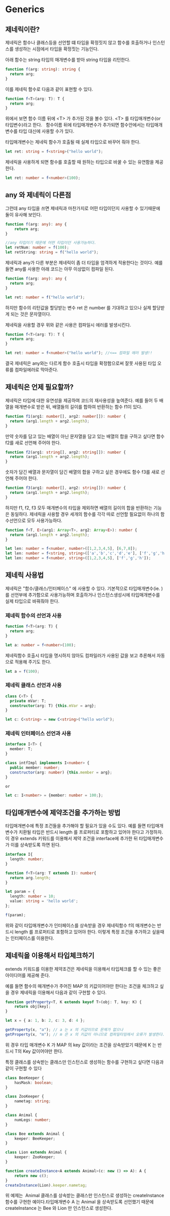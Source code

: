 # Generics

## 제네릭이란?
제네릭은 함수나 클래스등을 선언할 떄 타입을 확정짓지 않고 함수를 호출하거나 인스턴스를 생성하는 시점에서 타입을 확정짓는 기능인다.

아래 함수는 string 타입의 매개변수를 받아 string 타입을 리턴한다.
```TypeScript
function f(arg: string): string {
  return arg;
}
```

이를 제네릭 함수로 다음과 같이 표현할 수 있다.
```TypeScript
function f<T>(arg: T): T {
  return arg;
}
```

위에서 보면 함수 이름 뒤에 \<T\> 가 추가된 것을 볼수 있다. \<T\> 를 타입매개변수(or 타입변수)라고 한다.  
함수이름 뒤에 타입매개변수가 추가되면 함수안에서는 타입매개변수를 타입 대신에 사용할 수가 있다.

타입매개변수는 제네릭 함수가 호출될 때 실제 타입으로 바꾸어 줘야 한다.
```TypeScript
let ret: string = f<string>("hello world");
```

제네릭을 사용하게 되면 함수를 호출할 때 원하는 타입으로 바꿀 수 있는 유연함을 제공한다.
```TypeScript
let ret: number = f<number>(100);
```
## any 와 제네릭이 다른점
그런데 any 타입을 쓰면 제네릭과 마찬가지로 어떤 타입이던지 사용할 수 있기때문에 둘이 유사해 보인다.
```TypeScript
function f(arg: any): any {
    return arg;
}

//any 타입이기 때문에 어떤 타입이던 사용가능하다.
let retNum: number = f(100);
let retString: string = f("hello world");
```

제네릭과 any가 다른 부분은 제네릭이 좀 더 타입을 엄격하게 적용한다는 것이다.
예를 들면 any를 사용한 아래 코드는 아무 이상없이 컴파일 된다.
```TypeScript
function f(arg: any): any {
  return arg;
}

let ret: number = f("hello world");
```
하지만 함수의 리턴값을 할당받는 변수 ret 은 number 를 기대하고 있으나 실제 할당받게 되는 것은 문자열이다.

제네릭을 사용할 경우 위와 같은 사용은 컴파일시 에러를 발생시킨다.
```TypeScript
function f<T>(arg: T): T {
  return arg;
}

let ret: number = f<number>("hello world"); //<== 컴파일 에러 발생!!
```
결국 제네릭은 any와는 다르게 함수 호출시 타입을 확정함으로써 잘못 사용된 타입 오류를 컴파일에러로 막아준다.

## 제네릭은 언제 필요할까?
제네릭은 타입에 대한 유연성을 제공하여 코드의 재사용성을 높여준다. 
예를 들어 두 배열을 매개변수로 받은 뒤, 배열들의 길이를 합하여 반환하는 함수 f1이 있다.
```TypeScript
function f1(arg1: number[], arg2: number[]): number {
  return (arg1.length + arg2.length);
}
```
만약 숫자를 담고 있는 배열이 아닌 문자열을 담고 있는 배열의 합을 구하고 싶다면 함수 f2를 새로 선언해 주어야 한다.
```TypeScript
function f2(arg1: string[], arg2: string[]): number {
  return (arg1.length + arg2.length);
}
```
숫자가 담긴 배열과 문자열이 담긴 배열의 합을 구하고 싶은 경우에도 함수 f3를 새로 선언해 주어야 한다.
```TypeScript
function f3(arg1: number[], arg2: string[]): number {
  return (arg1.length + arg2.length);
}
```
하지만 f1, f2, f3 모두 매개변수의 타입을 제외하면 배열의 길이의 합을 반환하는 기능은 동일하다. 
제네릭을 사용할 경우 세개의 함수를 각각 따로 선언할 필요없이 하나의 함수선언으로 모두 사용가능하다.

```TypeScript
function f<T, E>(arg1: Array<T>, arg2: Array<E>): number {
  return (arg1.length + arg2.length);
}

let len: number = f<number, number>([1,2,3,4,5], [6,7,8]);
let len: number = f<string, string>(['a','b','c','d','e'], ['f','g','h']);
let len: number = f<number, string>([1,2,3,4,5], ['f','g','h']);
```
## 제네릭 사용법

제네릭은 "함수/클래스/인터페이스" 에 사용할 수 있다. 기본적으로 타입매개변수(ie. <T>)를 선언부에 추가함으로 사용가능하며 호출하거나 인스턴스생성시에 타입매개변수를 실제 타입으로 바꿔줘야 한다.

### 제네릭 함수의 선언과 사용
```TypeScript
function f<T>(arg: T) {
  return arg;
}

let a: number = f<number>(100);
```

제네릭함수 호출시 타입을 명시하지 않아도 컴파일러가 사용된 값을 보고 추론해서 자동으로 적용해 주기도 한다.

```TypeScript
let a = f(100);
```

### 제네릭 클래스 선언과 사용
```TypeScript
class C<T> {
  private mVar: T;
  constructor(arg: T) {this.mVar = arg};
}

let c: C<string> = new C<string>("hello world"); 
```

### 제네릭 인터페이스 선언과 사용
```TypeScript
interface I<T> {
  member: T;
}

class intfImpl implements I<number> {
  public member: number;
  constructor(arg: number) {this.member = arg};
}

or

let c: I<number> = {member: number = 100;};
```

## 타입매개변수에 제약조건을 추가하는 방법
타입매개변수에 특정 조건들을 추가해야 할 필요가 있을 수도 있다. 예를 들면 타입매개변수가 치환될 타입은 반드시 length 를 프로퍼티로 포함하고 있어야 한다고 가정하자.
이 경우 extends 키워드를 이용해서 제약 조건을 interface에 추가한 뒤 타입매개변수가 이를 상속받도록 하면 된다.
```TypeScript
interface I{
  length: number;
}

function f<T>(arg: T extends I): number{
  return arg.length;
}

let param = {
  length: number = 10; 
  value: string = 'hello world';
};

f(param);

```
위와 같이 타입매개변수가 인터페이스를 상속받을 경우 제네릭함수 f의 매개변수는 반드시 length 를 프로퍼티로 포함하고 있어야 한다.
이렇게 특정 조건을 추가하고 싶을때는 인터페이스를 이용한다.

## 제네릭을 이용해서 타입체크하기

extends 키워드를 이용한 제약조건은 제네릭을 이용해서 타입체크를 할 수 있는 좋은 아이디어를 제공해 준다.

예를 들면 함수의 매개변수가 주어진 MAP 의 키값이어야만 한다는 조건을 체크하고 싶을 경우 제네릭을 이용해서 다음과 같이 구현할 수 있다.
```TypeScript
function getProperty<T, K extends keyof T>(obj: T, key: K) {
    return obj[key];
}

let x = { a: 1, b: 2, c: 3, d: 4 };

getProperty(x, "a"); // a 는 x 의 키값이므로 문제가 없으나
getProperty(x, "m"); // m 은 x 의 키값이 아니므로 컴파일타임에서 오류가 발생한다.
```
위 경우 타입 매개변수 K 가 MAP 의 key 값이라는 조건을 상속받았기 때문에 K 는 반드시 T의 Key 값이어야만 한다.

특정 클래스를 상속받는 클래스만 인스턴스로 생성하는 함수를 구현하고 싶다면 다음과 같이 구현할 수 있다
```TypeScript
class BeeKeeper {
    hasMask: boolean;
}

class ZooKeeper {
    nametag: string;
}

class Animal {
    numLegs: number;
}

class Bee extends Animal {
    keeper: BeeKeeper;
}

class Lion extends Animal {
    keeper: ZooKeeper;
}

function createInstance<A extends Animal>(c: new () => A): A {
    return new c();
}
createInstance(Lion).keeper.nametag;
```

위 예제는  Animal 클래스를 상속받는 클래스만 인스턴스로 생성하는 createInstance 함수를 구현한 예이다.타입매개변수 A 는 Animal 을 상속받도록 선언했기 때문에 createInstance 는 Bee 와 Lion 만 인스턴스로 생성한다.
